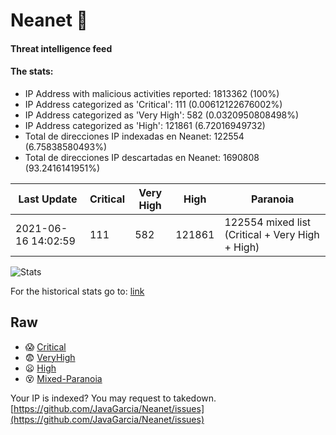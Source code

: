 # Neanet :hocho:
#### Threat intelligence feed
#### The stats:

- IP Address with malicious activities reported: 1813362 (100%)
- IP Address categorized as 'Critical':  111 (0.00612122676002%)
- IP Address categorized as 'Very High':  582 (0.0320950808498%)
- IP Address categorized as 'High':  121861 (6.72016949732)
- Total de direcciones IP indexadas en Neanet:  122554 (6.75838580493%)
- Total de direcciones IP descartadas en Neanet:  1690808 (93.2416141951%)

| Last Update | Critical | Very High | High | Paranoia |
| --- | --- | --- | --- | --- |
| 2021-06-16 14:02:59 | 111 | 582 | 121861 | 122554 mixed list (Critical + Very High + High)|

![Stats](https://docs.google.com/spreadsheets/d/e/2PACX-1vSnaNMIXVabIpDJjufMlzH7poXnshF3mgd8Is1g9ytUEzVsP5my4Trn8f-xkoLLQ38xpL3HtmUexLo6/pubchart?oid=501124687&format=image)

For the historical stats go to: [link](/stats.csv)
## Raw
- :scream: [Critical](https://raw.githubusercontent.com/JavaGarcia/Neanet/master/blacklists/neanet_critical.txt)
- :fearful: [VeryHigh](https://raw.githubusercontent.com/JavaGarcia/Neanet/master/blacklists/neanet_veryHigh.txtt)
- :frowning: [High](https://raw.githubusercontent.com/JavaGarcia/Neanet/master/blacklists/neanet_high.txt)
- :dizzy_face: [Mixed-Paranoia](https://raw.githubusercontent.com/JavaGarcia/Neanet/master/blacklists/neanet_all.txt)


Your IP is indexed? You may request to takedown. [https://github.com/JavaGarcia/Neanet/issues](https://github.com/JavaGarcia/Neanet/issues)














































































































































































































































































































































































































































































































































































































































































































































































































































































































































































































































































































































































































































































































































































































































































































































































































































































































































































































































































































































































































































































































































































































































































































































































































































































































































































































































































































































































































































































































































































































































































































































































































































































































































































































































































































































































































































































































































































































































































































































































































































































































































































































































































































































































































































































































































































































































































































































































































































































































































































































































































































































































































































































































































































































































































































































































































































































































































































































































































































































































































































































































































































































































































































































































































































































































































































































































































































































































































































































































































































































































































































































































































































